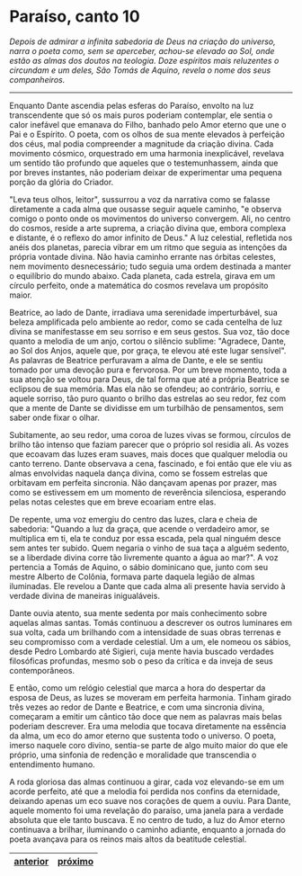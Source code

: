 # Paraíso, canto 10

_Depois de admirar a infinita sabedoria de Deus na criação do universo, narra o poeta como, sem se aperceber, achou-se elevado ao Sol, onde estão as almas dos doutos na teologia. Doze espíritos mais reluzentes o circundam e um deles, São Tomás de Aquino, revela o nome dos seus companheiros._

---

Enquanto Dante ascendia pelas esferas do Paraíso, envolto na luz transcendente que só os mais puros poderiam contemplar, ele sentia o calor inefável que emanava do Filho, banhado pelo Amor eterno que une o Pai e o Espírito. O poeta, com os olhos de sua mente elevados à perfeição dos céus, mal podia compreender a magnitude da criação divina. Cada movimento cósmico, orquestrado em uma harmonia inexplicável, revelava um sentido tão profundo que aqueles que o testemunhassem, ainda que por breves instantes, não poderiam deixar de experimentar uma pequena porção da glória do Criador.

"Leva teus olhos, leitor", sussurrou a voz da narrativa como se falasse diretamente a cada alma que ousasse seguir aquele caminho, "e observa comigo o ponto onde os movimentos do universo convergem. Ali, no centro do cosmos, reside a arte suprema, a criação divina que, embora complexa e distante, é o reflexo do amor infinito de Deus." A luz celestial, refletida nos anéis dos planetas, parecia vibrar em um ritmo que seguia as intenções da própria vontade divina. Não havia caminho errante nas órbitas celestes, nem movimento desnecessário; tudo seguia uma ordem destinada a manter o equilíbrio do mundo abaixo. Cada planeta, cada estrela, girava em um círculo perfeito, onde a matemática do cosmos revelava um propósito maior.

Beatrice, ao lado de Dante, irradiava uma serenidade imperturbável, sua beleza amplificada pelo ambiente ao redor, como se cada centelha de luz divina se manifestasse em seu sorriso e em seus gestos. Sua voz, tão doce quanto a melodia de um anjo, cortou o silêncio sublime: "Agradece, Dante, ao Sol dos Anjos, aquele que, por graça, te elevou até este lugar sensível". As palavras de Beatrice perfuravam a alma de Dante, e ele se sentiu tomado por uma devoção pura e fervorosa. Por um breve momento, toda a sua atenção se voltou para Deus, de tal forma que até a própria Beatrice se eclipsou de sua memória. Mas ela não se ofendeu; ao contrário, sorriu, e aquele sorriso, tão puro quanto o brilho das estrelas ao seu redor, fez com que a mente de Dante se dividisse em um turbilhão de pensamentos, sem saber onde fixar o olhar.

Subitamente, ao seu redor, uma coroa de luzes vivas se formou, círculos de brilho tão intenso que faziam parecer que o próprio sol residia ali. As vozes que ecoavam das luzes eram suaves, mais doces que qualquer melodia ou canto terreno. Dante observava a cena, fascinado, e foi então que ele viu as almas envolvidas naquela dança divina, como se fossem estrelas que orbitavam em perfeita sincronia. Não dançavam apenas por prazer, mas como se estivessem em um momento de reverência silenciosa, esperando pelas notas celestes que em breve ecoariam entre elas.

De repente, uma voz emergiu do centro das luzes, clara e cheia de sabedoria: "Quando a luz da graça, que acende o verdadeiro amor, se multiplica em ti, ela te conduz por essa escada, pela qual ninguém desce sem antes ter subido. Quem negaria o vinho de sua taça a alguém sedento, se a liberdade divina corre tão livremente quanto a água ao mar?". A voz pertencia a Tomás de Aquino, o sábio dominicano que, junto com seu mestre Alberto de Colônia, formava parte daquela legião de almas iluminadas. Ele revelou a Dante que cada alma ali presente havia servido à verdade divina de maneiras inigualáveis.

Dante ouvia atento, sua mente sedenta por mais conhecimento sobre aquelas almas santas. Tomás continuou a descrever os outros luminares em sua volta, cada um brilhando com a intensidade de suas obras terrenas e seu compromisso com a verdade celestial. Um a um, ele nomeou os sábios, desde Pedro Lombardo até Sigieri, cuja mente havia buscado verdades filosóficas profundas, mesmo sob o peso da crítica e da inveja de seus contemporâneos.

E então, como um relógio celestial que marca a hora do despertar da esposa de Deus, as luzes se moveram em perfeita harmonia. Tinham girado três vezes ao redor de Dante e Beatrice, e com uma sincronia divina, começaram a emitir um cântico tão doce que nem as palavras mais belas poderiam descrever. Era uma melodia que tocava diretamente na essência da alma, um eco do amor eterno que sustenta todo o universo. O poeta, imerso naquele coro divino, sentia-se parte de algo muito maior do que ele próprio, uma sinfonia de redenção e moralidade que transcendia o entendimento humano.

A roda gloriosa das almas continuou a girar, cada voz elevando-se em um acorde perfeito, até que a melodia foi perdida nos confins da eternidade, deixando apenas um eco suave nos corações de quem a ouviu. Para Dante, aquele momento foi uma revelação do paraíso, uma janela para a verdade absoluta que ele tanto buscava. E no centro de tudo, a luz do Amor eterno continuava a brilhar, iluminando o caminho adiante, enquanto a jornada do poeta avançava para os reinos mais altos da beatitude celestial.

| [anterior](/c_paraiso/9/README.md) | [próximo](/c_paraiso/11/README.md) |
|----------|---------|